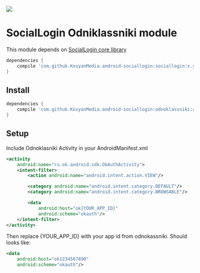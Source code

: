 [![](https://jitpack.io/v/KosyanMedia/android-sociallogin.svg)](https://jitpack.io/#KosyanMedia/android-sociallogin)

# SocialLogin Odniklassniki module

This module depends on [SocialLogin core library][sociallogin-core]

```Groovy
dependencies {
    compile 'com.github.KosyanMedia.android-sociallogin:sociallogin:x.y.z'
}
```

## Install

```Groovy
dependencies {
    compile 'com.github.KosyanMedia.android-sociallogin:odnoklassniki:x.y.z'
}
```

## Setup

Include Odnoklasniki Activity in your AndroidManifest.xml

```xml
<activity
    android:name="ru.ok.android.sdk.OkAuthActivity">
    <intent-filter>
        <action android:name="android.intent.action.VIEW"/>

        <category android:name="android.intent.category.DEFAULT"/>
        <category android:name="android.intent.category.BROWSABLE"/>

        <data
            android:host="ok{YOUR_APP_ID}"
            android:scheme="okauth"/>
    </intent-filter>
</activity>
```

Then replace {YOUR_APP_ID} with your app id from odnokassniki. Should looks like:

```xml
<data
    android:host="ok1234567890"
    android:scheme="okauth"/>
```


[sociallogin-core]: https://github.com/KosyanMedia/android-sociallogin